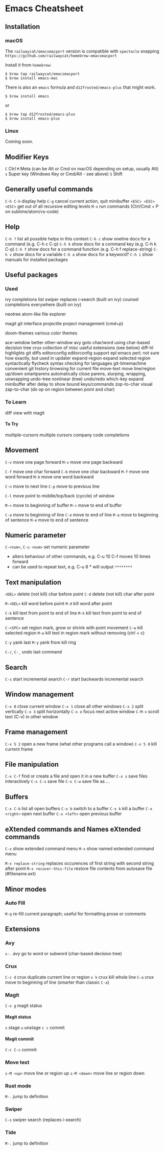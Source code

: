 # Emacs Cheatsheet

## Installation

### macOS

The `railwaycat/emacsmacport` version is compatible with `spectacle` snapping
`https://github.com/railwaycat/homebrew-emacsmacport`

Install it from `homebrew`:

``` shell
$ brew tap railwaycat/emacsmacport
$ brew install emacs-mac
```

There is also an `emacs` formula and `d12frosted/emacs-plus` that might work.

``` shell
$ brew install emacs
```

or

``` shell
$ brew tap d12frosted/emacs-plus
$ brew install emacs-plus
```

### Linux

Coming soon.

## Modifier Keys

`C`        Ctrl
`M`        Meta (can be Alt or Cmd on macOS depending on setup, usually Alt)
`s`        Super key (Windows Key or Cmd/Alt - see above)
`S`        Shift

## Generally useful commands

`C-h C-h`            display help
`C-g`                cancel current action, quit minibuffer
`<ESC> <ESC> <ESC>`  get out of all recursive editing levels
`M-x`                run commands (Ctrl/Cmd + P on sublime/atom/vs-code)

## Help

`C-h ?`       list all possible helps in this context
`C-h c`       show oneline docs for a command (e.g. C-h c C-p)
`C-h k`       show docs for a command key (e.g. C-h k C-p)
`C-h f`       show docs for a command function (e.g. C-h f replace-string)
`C-h v`       show docs for a variable
`C-h a`       show docs for a keyword?
`C-h i`       show manuals for installed packages

## Useful packages

### Used

ivy               completions list
swiper            replaces i-search (built on ivy)
counsel           completions everywhere (built on ivy)

neotree           atom-like file explorer

magit             git interface
projectile        project management (cmd+p)

doom-themes       various color themes

ace-window        better other-window
avy               goto char/word using char-based decision tree
crux              collection of misc useful extensions (see below)
diff-hl           highlights git diffs
editorconfig      editorconfig support
epl               emacs perl; not sure how exactly, but used in updater
expand-region     expand selected region syntactically
flycheck          syntax checking for languages
git-timemachine   convenient git history browsing for current file
move-text         move line/region up/down
smartparens       automatically close parens, slurping, wrapping, unwrapping
undo-tree         nonlinear (tree) undo/redo
which-key         expand minibuffer after delay to show bound keys/commands
zop-to-char       visual zap-to-char (do op on region between point and char)

### To Learn

diff view with magit

#### To Try

multiple-cursors  multiple cursors
company           code completions

## Movement

`C-v`         move one page forward
`M-v`         move one page backward

`C-f`         move one char forward
`C-b`         move one char backward
`M-f`         move one word forward
`M-b`         move one word backward

`C-n`         move to next line
`C-p`         move to previous line

`C-l`         move point to middle/top/back (cyccle) of window

`M-<`         move to beginning of buffer
`M->`         move to end of buffer

`C-a`         move to beginning of line
`C-e`         move to end of line
`M-a`         move to beginning of sentence
`M-e`         move to end of sentence

## Numeric parameter

`C-<num>`, `C-u <num>`  set numeric parameter
  * alters behaviour of other commands, e.g. C-u 10 C-f moves 10 times forward
  * can be used to repeat text, e.g. C-u 8 * will output `********`

## Text manipulation

`<DEL>`       delete (not kill) char before point
`C-d`         delete (not kill) char after point

`M-<DEL>`     kill word before point
`M-d`         kill word after point

`C-k`         kill text from point to end of line
`M-k`         kill text from point to end of sentence

`C-<SPC>`     set region mark, grow or shrink with point movement
`C-w`         kill selected region
`M-w`         kill text in region mark without removing (ctrl + c)

`C-y`         yank last
`M-y`         yank from kill ring

`C-/`, `C-_`  undo last command

## Search

`C-s`         start incremental search
`C-r`         start backwards incremental search

## Window management

`C-x 0`       close current window
`C-x 1`       close all other windows
`C-x 2`       split vertically
`C-x 3`       split horizontally
`C-x o`       focus next active window
`C-M-v`       scroll text (C-v) in other window

## Frame management

`C-x 5 2`     open a new frame (what other programs call a window)
`C-x 5 0`     kill current frame

## File manipulation

`C-x C-f`     find or create a file and open it in a new buffer
`C-x s`       save files interactively
`C-x C-s`     save file
`C-x C-w`     save file as ...

## Buffers

`C-x C-b`     list all open buffers
`C-x b`       switch to a buffer
`C-x k`       kill a buffer
`C-x <right>` open next buffer
`C-x <left>`  open previous buffer

## eXtended commands and Names eXtended commands

`C-x`         show extended command menu
`M-x`         show named extended command menu

`M-x replace-string`      replaces occurences of first string with second string after point
`M-x recover-this-file`   restore file contents from autosave file (#filename.ext)

## Minor modes

### Auto Fill

`M-q`         re-fill current paragraph; useful for formatting prose or comments

## Extensions

### Avy

`s-.`         avy go to word or subword (char-based decision tree)

### Crux

`C-c d`       crux duplicate current line or region
`s k`         crux kill whole line
`C-a`         crux move to beginning of line (smarter than classic `C-a`)

### Magit

`C-x g`       magit status

#### Magit status

`s`           stage
`u`           unstage
`c c`         commit

#### Magit commit

`C-c C-c`     commit

### Move text

`s-M <up>`    move line or region up
`s-M <down>`  move line or region down

### Rust mode

`M-.`         jump to definition

### Swiper

`C-s`         swiper search (replaces i-search)

### Tide

`M-.`         jump to definition
